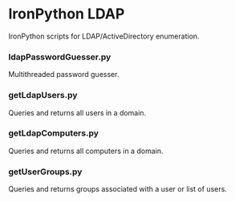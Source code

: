 # IronPython LDAP
IronPython scripts for LDAP/ActiveDirectory enumeration.

### ldapPasswordGuesser.py
Multithreaded password guesser.

### getLdapUsers.py
Queries and returns all users in a domain.

### getLdapComputers.py
Queries and returns all computers in a domain.

### getUserGroups.py
Queries and returns groups associated with a user or list of users.
